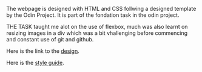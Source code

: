 The webpage is designed with HTML and CSS follwing a designed template by the Odin Project. It is part of the fondation task in the odin project.

THE TASK taught me alot on the use of flexbox, much was also learnt on resizing images in a div which was a bit vhallenging before commencing and constant use of git and github.

Here is the link to the [design](https://cdn.statically.io/gh/TheOdinProject/curriculum/main/foundations/html_css/project/odin-project.png).

Here is the [style guide](https://cdn.statically.io/gh/TheOdinProject/curriculum/main/foundations/html_css/project/colors_and_stuff.png).